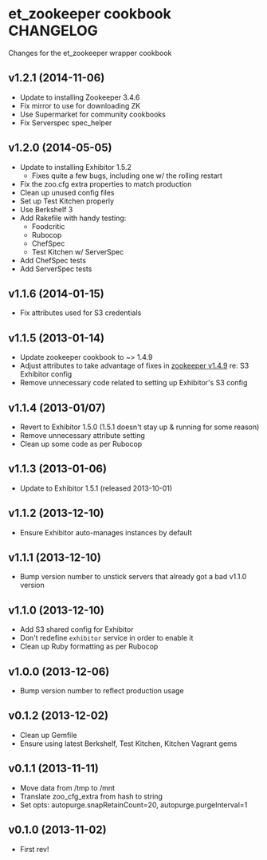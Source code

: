 et_zookeeper cookbook CHANGELOG
===============================
Changes for the et_zookeeper wrapper cookbook

v1.2.1 (2014-11-06)
-------------------
* Update to installing Zookeeper 3.4.6
* Fix mirror to use for downloading ZK
* Use Supermarket for community cookbooks
* Fix Serverspec spec_helper

v1.2.0 (2014-05-05)
-------------------
* Update to installing Exhibitor 1.5.2
    * Fixes quite a few bugs, including one w/ the rolling restart
* Fix the zoo.cfg extra properties to match production
* Clean up unused config files
* Set up Test Kitchen properly
* Use Berkshelf 3
* Add Rakefile with handy testing:
    * Foodcritic
    * Rubocop
    * ChefSpec
    * Test Kitchen w/ ServerSpec
* Add ChefSpec tests
* Add ServerSpec tests


v1.1.6 (2014-01-15)
-------------
* Fix attributes used for S3 credentials

v1.1.5 (2013-01-14)
-------------
* Update zookeeper cookbook to ~> 1.4.9
* Adjust attributes to take advantage of fixes in [zookeeper v1.4.9](https://github.com/SimpleFinance/chef-zookeeper/compare/v1.4.8...v1.4.9) re: S3 Exhibitor config
* Remove unnecessary code related to setting up Exhibitor's S3 config

v1.1.4 (2013-01/07)
-------------
* Revert to Exhibitor 1.5.0 (1.5.1 doesn't stay up & running for some reason)
* Remove unnecessary attribute setting
* Clean up some code as per Rubocop

v1.1.3 (2013-01-06)
-------------
* Update to Exhibitor 1.5.1 (released 2013-10-01)

v1.1.2 (2013-12-10)
-------------
* Ensure Exhibitor auto-manages instances by default

v1.1.1 (2013-12-10)
-------------
* Bump version number to unstick servers that already got a bad v1.1.0 version

v1.1.0 (2013-12-10)
-------------
* Add S3 shared config for Exhibitor
* Don't redefine `exhibitor` service in order to enable it
* Clean up Ruby formatting as per Rubocop

v1.0.0 (2013-12-06)
-------------
* Bump version number to reflect production usage

v0.1.2 (2013-12-02)
-------------
* Clean up Gemfile
* Ensure using latest Berkshelf, Test Kitchen, Kitchen Vagrant gems

v0.1.1 (2013-11-11)
-------------
* Move data from /tmp to /mnt
* Translate zoo_cfg_extra from hash to string
* Set opts: autopurge.snapRetainCount=20, autopurge.purgeInterval=1

v0.1.0 (2013-11-02)
-------------
* First rev!
